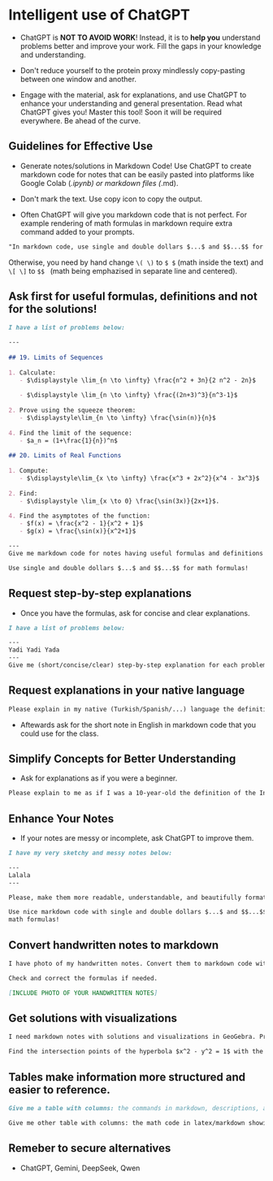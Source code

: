 # Intelligent use of ChatGPT

- ChatGPT is **NOT TO AVOID WORK**! Instead, it is to **help you** understand problems better and improve your work. Fill the gaps in your knowledge and understanding.

- Don't reduce yourself to the protein proxy mindlessly copy-pasting between one window and another.

- Engage with the material, ask for explanations, and use ChatGPT to enhance your understanding and general presentation. Read what ChatGPT gives you! Master this tool! Soon it will be required everywhere. Be ahead of the curve.

## Guidelines for Effective Use

- Generate notes/solutions in Markdown Code! Use ChatGPT to create markdown code for notes that can be easily pasted into platforms like Google Colab (*.ipynb) or markdown files (*.md).

- Don't mark the text. Use copy icon to copy the output.

- Often ChatGPT will give you markdown code that is not perfect. For example rendering of math formulas in markdown require extra command added to your prompts.

```markdown
"In markdown code, use single and double dollars $...$ and $$...$$ for math formulas!"
```
Otherwise, you need by hand change `\( \)` to `$ $` (math inside the text) and `\[ \]` to `$$ ` (math being emphazised in separate line and centered).

## Ask first for useful formulas, definitions and not for the solutions!

```markdown
I have a list of problems below:

---
 
## 19. Limits of Sequences
 
1. Calculate:
   - $\displaystyle \lim_{n \to \infty} \frac{n^2 + 3n}{2 n^2 - 2n}$
 
   - $\displaystyle \lim_{n \to \infty} \frac{(2n+3)^3}{n^3-1}$
 
2. Prove using the squeeze theorem:
   - $\displaystyle\lim_{n \to \infty} \frac{\sin(n)}{n}$
 
4. Find the limit of the sequence:
   - $a_n = (1+\frac{1}{n})^n$
 
## 20. Limits of Real Functions
 
1. Compute:
   - $\displaystyle\lim_{x \to \infty} \frac{x^3 + 2x^2}{x^4 - 3x^3}$
 
2. Find:
   - $\displaystyle \lim_{x \to 0} \frac{\sin(3x)}{2x+1}$.
 
4. Find the asymptotes of the function:
   - $f(x) = \frac{x^2 - 1}{x^2 + 1}$
   - $g(x) = \frac{\sin(x)}{x^2+1}$

---
Give me markdown code for notes having useful formulas and definitions assigned to each problem that will help me to solve these problems. 

Use single and double dollars $...$ and $$...$$ for math formulas!
```

## Request step-by-step explanations

 - Once you have the formulas, ask for concise and clear explanations.

```markdown
I have a list of problems below:

---
Yadi Yadi Yada 
---
Give me (short/concise/clear) step-by-step explanation for each problem. Write me note in markdown code using single and double dollars $...$ and $$...$$ for math formulas!
```

## Request explanations in your native language

```markdown
Please explain in my native (Turkish/Spanish/...) language the definition of the Derivative.
```

- Aftewards ask for the short note in English in markdown code that you could use for the class.

## Simplify Concepts for Better Understanding

- Ask for explanations as if you were a beginner.

```markdown
Please explain to me as if I was a 10-year-old the definition of the Integral.
```

## Enhance Your Notes
   - If your notes are messy or incomplete, ask ChatGPT to improve them.

```markdown
I have my very sketchy and messy notes below:

---
Lalala
---

Please, make them more readable, understandable, and beautifully formatted.

Use nice markdown code with single and double dollars $...$ and $$...$$ for
math formulas!
```

## Convert handwritten notes to markdown

```markdown
I have photo of my handwritten notes. Convert them to markdown code with single and double dollars $...$ and $$...$$ for math formulas! 

Check and correct the formulas if needed.

[INCLUDE PHOTO OF YOUR HANDWRITTEN NOTES]
```

## Get solutions with visualizations

```markdown
I need markdown notes with solutions and visualizations in GeoGebra. Provide step-by-step instructions for GeoGebra visualization.

Find the intersection points of the hyperbola $x^2 - y^2 = 1$ with the ellipse's line $x^2 + 4y^2 = 6$.
```

## Tables make information more structured and easier to reference.

```markdown
Give me a table with columns: the commands in markdown, descriptions, and examples.

Give me other table with columns: the math code in latex/markdown showing fractions, powers, integrals, derivatives, (and other basic math examples), descriptions, and examples.
``` 

## Remeber to secure alternatives

- ChatGPT, Gemini, DeepSeek, Qwen
